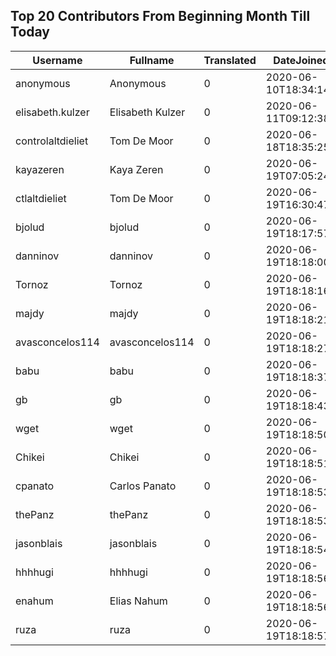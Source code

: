## Top 20 Contributors From Beginning Month Till Today ##
|Username|Fullname|Translated|DateJoined|
|--------|--------|----------|----------|
|anonymous|Anonymous|0|2020-06-10T18:34:14.|
|elisabeth.kulzer|Elisabeth Kulzer|0|2020-06-11T09:12:38Z|
|controlaltdieliet|Tom De Moor|0|2020-06-18T18:35:25Z|
|kayazeren|Kaya Zeren|0|2020-06-19T07:05:24Z|
|ctlaltdieliet|Tom De Moor|0|2020-06-19T16:30:47Z|
|bjolud|bjolud|0|2020-06-19T18:17:57.|
|danninov|danninov|0|2020-06-19T18:18:00.|
|Tornoz|Tornoz|0|2020-06-19T18:18:16.|
|majdy|majdy|0|2020-06-19T18:18:21.|
|avasconcelos114|avasconcelos114|0|2020-06-19T18:18:27Z|
|babu|babu|0|2020-06-19T18:18:37.|
|gb|gb|0|2020-06-19T18:18:43.|
|wget|wget|0|2020-06-19T18:18:50Z|
|Chikei|Chikei|0|2020-06-19T18:18:51Z|
|cpanato|Carlos Panato|0|2020-06-19T18:18:53Z|
|thePanz|thePanz|0|2020-06-19T18:18:53Z|
|jasonblais|jasonblais|0|2020-06-19T18:18:54Z|
|hhhhugi|hhhhugi|0|2020-06-19T18:18:56.|
|enahum|Elias  Nahum|0|2020-06-19T18:18:56Z|
|ruza|ruza|0|2020-06-19T18:18:57.|
